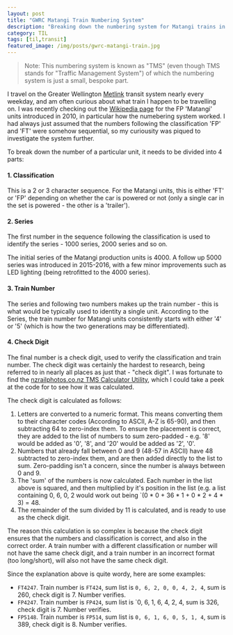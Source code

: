 ```yaml
---
layout: post
title: "GWRC Matangi Train Numbering System"
description: "Breaking down the numbering system for Matangi trains in the Wellington Region"
category: TIL
tags: [til,transit]
featured_image: /img/posts/gwrc-matangi-train.jpg
---
```


> Note: This numbering system is known as "TMS" (even though TMS stands for "Traffic Management System") 
> of which the numbering system is just a small, bespoke part.

I travel on the Greater Wellington [Metlink](https://www.metlink.org.nz) transit system nearly every
weekday, and am often curious about what train I happen to be travelling on. I was recently checking
out the [Wikipedia
page](https://en.wikipedia.org/wiki/New_Zealand_FP_class_electric_multiple_unit#Naming_and_classification)
for the FP 'Matangi' units introduced in 2010, in particular how the numebering system worked. I had
always just assumed that the numbers following the classification 'FP' and 'FT' were somehow
sequential, so my curiousity was piqued to investigate the system further.

To break down the number of a particular unit, it needs to be divided into 4 parts:

#### 1. Classification

This is a 2 or 3 character sequence. For the Matangi units, this is either 'FT' or 'FP' depending on
whether the car is powered or not (only a single car in the set is powered - the other is a
'trailer'). 

#### 2. Series

The first number in the sequence following the classification is used to identify the series - 1000
series, 2000 series and so on.

The initial series of the Matangi production units is 4000. A follow up 5000 series was introduced
in 2015-2016, with a few minor improvements such as LED lighting (being retrofitted to the 4000
series). 

#### 3. Train Number

The series and following two numbers makes up the train number - this is what would be typically
used to identity a single unit. According to the Series, the train number for Matangi units
consistently starts with either '4' or '5' (which is how the two generations may be differentiated).

#### 4. Check Digit

The final number is a check digit, used to verify the classification and train number. The check
digit was certainly the hardest to research, being referred to in nearly all places as just that -
"check digit". I was fortunate to find the [nzrailphotos.co.nz TMS Calculator
Utility](https://nzrailphotos.co.nz/utilities/#tms-calc), which I could take a peek at the code for
to see how it was calculated.

The check digit is calculated as follows:

1. Letters are converted to a numeric format. This means converting them to their character codes
   (According to ASCII, A-Z is 65-90), and then subtracting 64 to zero-index them. To ensure the
   placement is correct, they are added to the list of numbers to sum zero-padded - e.g. '8' would
   be added as '0', '8', and '20' would be added as '2', '0'.
2. Numbers that already fall between 0 and 9 (48-57 in ASCII) have 48 subtracted to zero-index them,
   and are then added directly to the list to sum. Zero-padding isn't a concern, since the number is
   always between 0 and 9.
3. The 'sum' of the numbers is now calculated. Each number in the list above is squared, and then
   multiplied by it's position in the list (e.g. a list containing 0, 6, 0, 2 would work out being
   `(0 * 0 + 36 * 1 + 0 * 2 + 4 * 3) = 48. 
4. The remainder of the sum divided by 11 is calculated, and is ready to use as the check digit. 

The reason this calculation is so complex is because the check digit ensures that the numbers and
classification is correct, and also in the correct order. A train number with a different
classification or number will not have the same check digit, and a train number in an incorrect
format (too long/short), will also not have the same check digit.

Since the explanation above is quite wordy, here are some examples:

* `FT4247`. Train number is `FT424`, sum list is `0, 6, 2, 0, 0, 4, 2, 4`, sum is 260, check digit
  is 7. Number verifies.
* `FP4247`. Train number is `FP424`, sum list is `0, 6, 1, 6, 4, 2, 4, sum is 326, check digit is
  7. Number verifies.
* `FP5148`. Train number is `FP514`, sum list is `0, 6, 1, 6, 0, 5, 1, 4`, sum is 389, check digit
  is 8. Number verifies.


